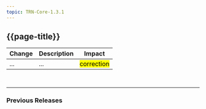 ```yaml
---
topic: TRN-Core-1.3.1
---
```


## {{page-title}}

| Change                                   | Description                            | Impact                          | 
|------------------------------------------|----------------------------------------|---------------------------------|
| ...  | ...|    <mark style="background-color: Yellow">correction</mark>  | 

<br>
<hr>

### Previous Releases